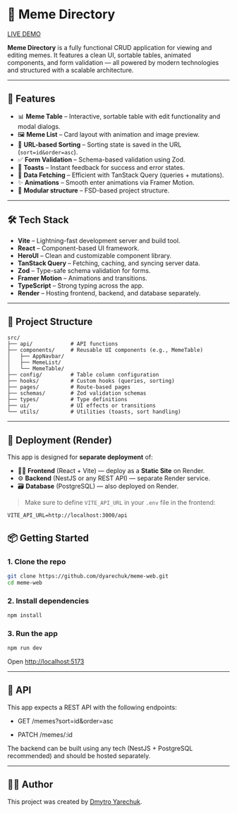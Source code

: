 # 🧠 Meme Directory

[LIVE DEMO](https://meme-web-kfht.onrender.com/)

**Meme Directory** is a fully functional CRUD application for viewing and editing memes. It features a clean UI, sortable tables, animated components, and form validation — all powered by modern technologies and structured with a scalable architecture.

---

## 🌟 Features

- 📊 **Meme Table** – Interactive, sortable table with edit functionality and modal dialogs.
- 🖼 **Meme List** – Card layout with animation and image preview.
- 🔗 **URL-based Sorting** – Sorting state is saved in the URL (`sort=id&order=asc`).
- ✅ **Form Validation** – Schema-based validation using Zod.
- 🔔 **Toasts** – Instant feedback for success and error states.
- 🧠 **Data Fetching** – Efficient with TanStack Query (queries + mutations).
- ✨ **Animations** – Smooth enter animations via Framer Motion.
- 🧼 **Modular structure** – FSD-based project structure.

---

## 🛠 Tech Stack

- **Vite** – Lightning-fast development server and build tool.
- **React** – Component-based UI framework.
- **HeroUI** – Clean and customizable component library.
- **TanStack Query** – Fetching, caching, and syncing server data.
- **Zod** – Type-safe schema validation for forms.
- **Framer Motion** – Animations and transitions.
- **TypeScript** – Strong typing across the app.
- **Render** – Hosting frontend, backend, and database separately.

---

## 📁 Project Structure
```
src/
├── api/            # API functions
├── components/     # Reusable UI components (e.g., MemeTable)
│   ├── AppNavbar/
│   ├── MemeList/
│   └── MemeTable/
├── config/         # Table column configuration
├── hooks/          # Custom hooks (queries, sorting)
├── pages/          # Route-based pages
├── schemas/        # Zod validation schemas
├── types/          # Type definitions
├── ui/             # UI effects or transitions
└── utils/          # Utilities (toasts, sort handling)
```

---

## 🚀 Deployment (Render)

This app is designed for **separate deployment** of:

- 🧑‍🎨 **Frontend** (React + Vite) — deploy as a **Static Site** on Render.
- ⚙️ **Backend** (NestJS or any REST API) — separate Render service.
- 🗃️ **Database** (PostgreSQL) — also deployed on Render.

> Make sure to define `VITE_API_URL` in your `.env` file in the frontend:

```env
VITE_API_URL=http://localhost:3000/api
```

## 📦 Getting Started

### 1. Clone the repo

```bash
git clone https://github.com/dyarechuk/meme-web.git
cd meme-web
```

### 2. Install dependencies

```bash
npm install
```

### 3. Run the app

```bash
npm run dev
```

Open [http://localhost:5173](http://localhost:5173)

---

## 📡 API
This app expects a REST API with the following endpoints:

- GET /memes?sort=id&order=asc

- PATCH /memes/:id

The backend can be built using any tech (NestJS + PostgreSQL recommended) and should be hosted separately.

---

## 👨‍💻 Author

This project was created by [Dmytro Yarechuk](https://github.com/Dyarechuk).